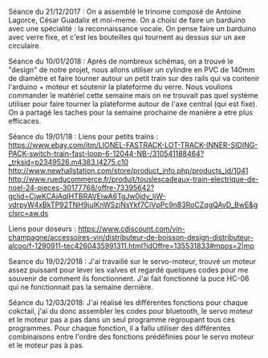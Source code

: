 Séance du 21/12/2017 :
On a assemblé le trinome composé de Antoine Lagorce, César Guadalix et moi-meme. On a choisi de faire un barduino avec une spécialité : la reconnaissance vocale. On pense faire un barduino avec verre fixe, et c'est les bouteilles qui tournent au dessus sur un axe circulaire.

Séance du 10/01/2018 :
Après de nombreux schémas, on a trouvé le "design" de notre projet, nous allons utiliser un cylindre en PVC de 140mm de diamètre et faire tourner autour un petit train sur des rails qui va contenir l'arduino + moteur et soutenir la plateforme du verre. Nous voulions commander le matériel cette semaine mais on ne trouvait pas quel système utiliser pour faire tourner la plateforme autour de l'axe central (qui est fixe). On a partagé les taches pour la semaine prochaine de manière a etre plus efficaces.


Séance du 19/01/18 :
Liens pour petits trains :
https://www.ebay.com/itm/LIONEL-FASTRACK-LOT-TRACK-INNER-SIDING-PACK-switch-train-fast-loop-6-12044-NB-/310541188464?_trksid=p2349526.m4383.l4275.c10
http://www.newhallstation.com/store/product_info.php/products_id/1041
http://www.rueducommerce.fr/produit/touslescadeaux-train-electrique-de-noel-24-pieces-30177768/offre-73395642?gclid=CjwKCAiAqIHTBRAVEiwA6TgJw0jdy_ljW-vdrpyW4xBkTP92TNH9julKnWSzjNsYkf7CiVpPc9n83RoCZqgQAvD_BwE&gclsrc=aw.ds

Liens pour doseurs :
https://www.cdiscount.com/vin-champagne/accessoires-vin/distributeur-de-boisson-design-distributeur-alcoo/f-1290911-tec4260435991311.html?idOffre=135531833#mpos=2|mp

Seance du 19/02/2018 :
J'ai travaillé sur le servo-moteur, trouvé un moteur assez puissant pour lever les valves et regardé quelques codes pour me souvenir de comment ils fonctionnent. J'ai fait fonctionné la puce HC-06 qui ne fonctionnait pas la semaine dernière. 

Séance du 12/03/2018:
J'ai réalisé les différentes fonctions pour chaque cokctail, j'ai du donc assembler les codes pour bluetooth, le servo moteur et le moteur pas a pas  dans un seul programme regroupant tous ces programmes. Pour chaque fonction, il a fallu utiliser des différentes combinaisons entre l'ordre des fonctions prédéfinies pour le servo moteur et le moteur pas à pas.
